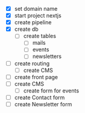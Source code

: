 - [x] set domain name
- [x] start project nextjs
- [x] create pipeline
- [x] create db
  - [ ] create tables
    - [ ] mails
    - [ ] events
    - [ ] newsletters
- [ ] create routing
  - [ ] create CMS
- [ ] create front page
- [ ] create CMS
  - [ ] create form for events
- [ ] create Contact form
- [ ] create Newsletter form
